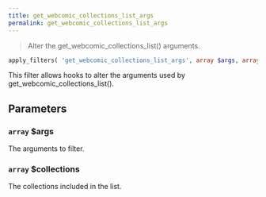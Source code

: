 ```yaml
---
title: get_webcomic_collections_list_args
permalink: get_webcomic_collections_list_args
---
```


> Alter the get_webcomic_collections_list() arguments.

```php
apply_filters( 'get_webcomic_collections_list_args', array $args, array $collections )
```

This filter allows hooks to alter the arguments used by
get_webcomic_collections_list().

## Parameters

### `array` $args
The arguments to filter.

### `array` $collections
The collections included in the list.
